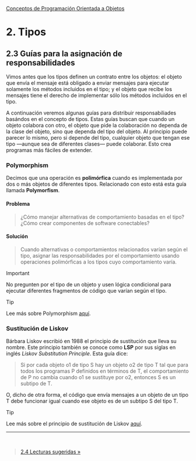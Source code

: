 [Conceptos de Programación Orientada a Objetos](../../)

# 2. Tipos

## 2.3 Guías para la asignación de responsabilidades

Vimos antes que los tipos definen un contrato entre los objetos: el objeto que
envía el mensaje está obligado a enviar mensajes para ejecutar solamente los
métodos incluidos en el tipo; y el objeto que recibe los mensajes tiene el
derecho de implementar sólo los métodos incluidos en el tipo.

A continuación veremos algunas guías para distribuir responsabiliades basándos
en el concepto de tipos. Estas guías buscan que cuando un objeto colabora con
otro, el objeto que pide la colaboración no dependa de la clase del objeto, sino
que dependa del tipo del objeto. Al principio puede parecer lo mismo, pero si
depende del tipo, cualquier objeto que tengan ese tipo —aunque sea de diferentes
clases— puede colaborar. Esto crea programas más fáciles de extender.

### Polymorphism

Decimos que una operación es **polimórfica** cuando es implementada por dos o
más objetos de diferentes tipos. Relacionado con esto está esta guía llamada
**Polymorfism**.

#### Problema

> ¿Cómo manejar alternativas de comportamiento basadas en el tipo? ¿Cómo crear
> componentes de software conectables?

#### Solución

> Cuando alternativas o comportamientos relacionados varían según el tipo, asignar
> las responsabilidades por el comportamiento usando operaciones polimórficas a
> los tipos cuyo comportamiento varía.

> [!IMPORTANT]
> No pregunten por el tipo de un objeto y usen lógica condicional para ejecutar
> diferentes fragmentos de código que varían según el tipo.

> [!TIP]
> Lee más sobre Polymorphism
> [aquí](https://github.com/ucudal/PII_Guias/blob/main/Polymorphism.md).

### Sustitución de Liskov

Bárbara Liskov escribió en 1988 el principio de sustitución que lleva su nombre.
Este principio también se conoce como **LSP** por sus siglas en inglés *Liskov
Substitution Principle*. Esta guía dice:

> Si por cada objeto o1 de tipo S hay un objeto o2 de tipo T tal que para todos
> los programas P definidos en términos de T, el comportamiento de P no cambia
> cuando o1 se sustituye por o2, entonces S es un subtipo de T.

O, dicho de otra forma, el código que envía mensajes a un objeto de un tipo T
debe funcionar igual cuando ese objeto es de un subtipo S del tipo T.

> [!TIP]
> Lee más sobre el principio de sustitución de Liskov
> [aquí](https://github.com/ucudal/PII_Guias/blob/main/LSP.md).

***

<br>

> [2.4 Lecturas sugeridas »](./2_4_Lecturas_Sugeridas.md)

</br>
